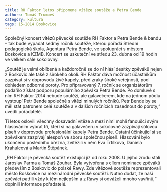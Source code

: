 ```yaml
---
title: RH Faktor letos připomene vítěze soutěže a Petra Bende
authors: Tomáš Trumpeš
category: kultura
tags: 15-2014 Boskovice
---
```


Společný koncert vítězů pěvecké soutěže RH Faktor a Petra Bende & bandu – tak bude vypadat sedmý ročník soutěže, kterou pořádá Střední pedagogická škola, Agentura Petra Bende, ve spolupráci s městem Boskovice a KZMB. Koncert se uskuteční ve středu 23. dubna od 19 hodin ve velkém sále sokolovny. 

„Soutěž je velmi oblíbená a každoročně se do ní hlásí desítky zpěváků nejen z Boskovic ale také z širokého okolí. RH Faktor dává možnost účastníkům zazpívat si v doprovodu živé kapely, před zraky široké veřejnosti, pod dohledem odborné poroty. Pro připravovaný 7. ročník se organizátorům podařilo získat podporu populárního zpěváka Petra Bende. Po domluvě s ním RH Faktor 2014 nebude soutěží, ale galavečerem, kde na jednom pódiu vystoupí Petr Bende společně s vítězi minulých ročníků. Petr Bende by se měl stát patronem celé soutěže a v dalších ročnících zasednout do poroty,“ uvedli pořadatelé.

Ti letos oslovili všechny dosavadní vítěze a mezi nimi mohli fanoušci svým hlasováním vybrat tři, kteří si na galavečeru v sokolovně zazpívají sólovou píseň v doprovodu profesionální kapely Petra Bende. Ostatní účinkující si se zpěvákem zazpívají alespoň ve sboru společnou píseň. Hlasování bylo ukončeno posledního března, zvítězili v něm Eva Trtílková, Daniela Krahulcová a Martin Štěpánek.

„RH Faktor je pěvecká soutěž existující již od roku 2008. U jejího zrodu stáli Jaroslav Parma a Tomáš Zouhar. Byla vytvořena s cílem nominace zpěváků především z Boskovic do polské Rawy. Zde vítězové soutěže reprezentovali město Boskovice na mezinárodní pěvecké soutěži. Nutno dodat, že naši zpěváci patřili vždy k těm nejlepším a z Rawy si odváželi mnoho vavřínů,“ doplnili informace pořadatelé.

